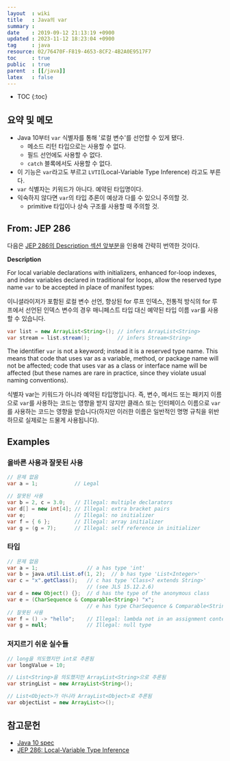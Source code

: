 ```yaml
---
layout  : wiki
title   : Java의 var
summary : 
date    : 2019-09-12 21:13:19 +0900
updated : 2023-11-12 18:23:04 +0900
tag     : java
resource: 02/76470F-F819-4653-8CF2-4B2A0E9517F7
toc     : true
public  : true
parent  : [[/java]]
latex   : false
---
```

* TOC
{:toc}

## 요약 및 메모

- Java 10부터 `var` 식별자를 통해 '로컬 변수'를 선언할 수 있게 됐다.
    - 메소드 리턴 타입으로는 사용할 수 없다.
    - 필드 선언에도 사용할 수 없다.
    - `catch` 블록에서도 사용할 수 없다.
- 이 기능은 `var`라고도 부르고 `LVTI`(Local-Variable Type Inference) 라고도 부른다.
- `var` 식별자는 키워드가 아니다. 예약된 타입명이다.
- 익숙하지 않다면 `var`의 타입 추론이 예상과 다를 수 있으니 주의할 것.
    - primitive 타입이나 상속 구조를 사용할 때 주의할 것.


## From: JEP 286

다음은 [JEP 286의 Description 섹션 앞부분](https://openjdk.org/jeps/286#Description )을 인용해 간략히 번역한 것이다.

>
**Description**
>
For local variable declarations with initializers, enhanced for-loop indexes, and index variables declared in traditional for loops, allow the reserved type name `var` to be accepted in place of manifest types:

이니셜라이저가 포함된 로컬 변수 선언, 향상된 for 루프 인덱스, 전통적 방식의 for 루프에서 선언된 인덱스 변수의 경우 매니페스트 타입 대신 예약된 타입 이름 `var`를 사용할 수 있습니다.

>
```java
var list = new ArrayList<String>(); // infers ArrayList<String>
var stream = list.stream();         // infers Stream<String>
```

>
The identifier `var` is not a keyword; instead it is a reserved type name.
This means that code that uses var as a variable, method, or package name will not be affected; code that uses var as a class or interface name will be affected (but these names are rare in practice, since they violate usual naming conventions).

식별자 var는 키워드가 아니라 예약된 타입명입니다.
즉, 변수, 메서드 또는 패키지 이름으로 `var`를 사용하는 코드는 영향을 받지 않지만 클래스 또는 인터페이스 이름으로 `var`를 사용하는 코드는 영향을 받습니다(하지만 이러한 이름은 일반적인 명명 규칙을 위반하므로 실제로는 드물게 사용됩니다).


## Examples

### 올바른 사용과 잘못된 사용

```java
// 문제 없음
var a = 1;            // Legal

// 잘못된 사용
var b = 2, c = 3.0;   // Illegal: multiple declarators
var d[] = new int[4]; // Illegal: extra bracket pairs
var e;                // Illegal: no initializer
var f = { 6 };        // Illegal: array initializer
var g = (g = 7);      // Illegal: self reference in initializer
```

### 타입

```java
// 문제 없음
var a = 1;                // a has type 'int'
var b = java.util.List.of(1, 2);  // b has type 'List<Integer>'
var c = "x".getClass();   // c has type 'Class<? extends String>' 
                          // (see JLS 15.12.2.6)
var d = new Object() {};  // d has the type of the anonymous class
var e = (CharSequence & Comparable<String>) "x";
                          // e has type CharSequence & Comparable<String>
// 잘못된 사용
var f = () -> "hello";    // Illegal: lambda not in an assignment context
var g = null;             // Illegal: null type
```

### 저지르기 쉬운 실수들

```java
// long을 의도했지만 int로 추론됨
var longValue = 10;

// List<String>을 의도했지만 ArrayList<String>으로 추론됨
var stringList = new ArrayList<String>();

// List<Object>가 아니라 ArrayList<Object>로 추론됨
var objectList = new ArrayList<>();
```

## 참고문헌

- [Java 10 spec][local-var]
- [JEP 286: Local-Variable Type Inference]( https://openjdk.org/jeps/286 )

[local-var]: https://docs.oracle.com/javase/specs/jls/se10/html/jls-14.html#jls-14.4
